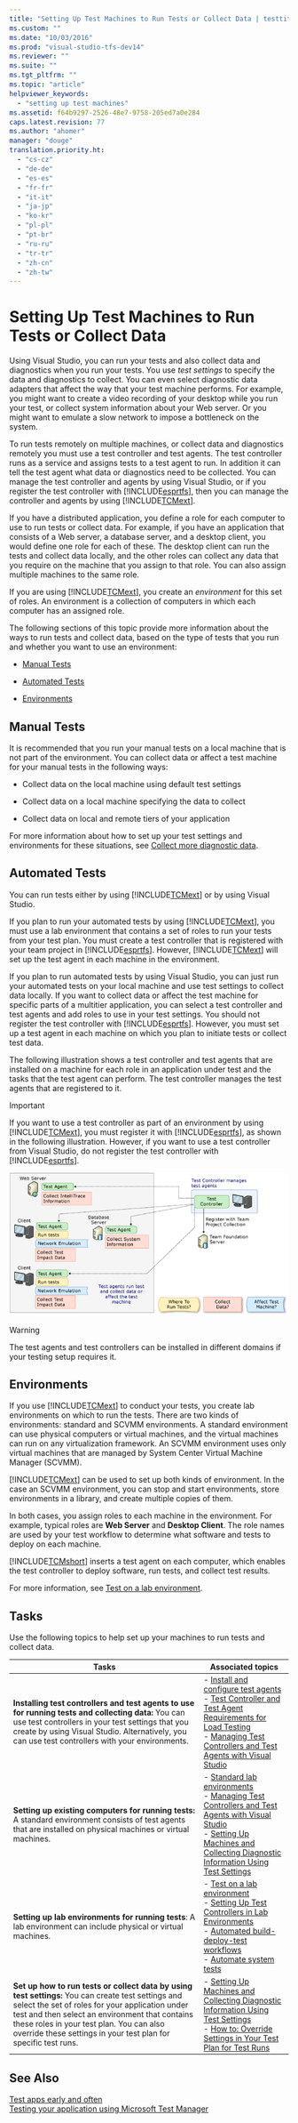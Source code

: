 ```yaml
---
title: "Setting Up Test Machines to Run Tests or Collect Data | testtitle"
ms.custom: ""
ms.date: "10/03/2016"
ms.prod: "visual-studio-tfs-dev14"
ms.reviewer: ""
ms.suite: ""
ms.tgt_pltfrm: ""
ms.topic: "article"
helpviewer_keywords: 
  - "setting up test machines"
ms.assetid: f64b9297-2526-48e7-9758-205ed7a0e284
caps.latest.revision: 77
ms.author: "ahomer"
manager: "douge"
translation.priority.ht: 
  - "cs-cz"
  - "de-de"
  - "es-es"
  - "fr-fr"
  - "it-it"
  - "ja-jp"
  - "ko-kr"
  - "pl-pl"
  - "pt-br"
  - "ru-ru"
  - "tr-tr"
  - "zh-cn"
  - "zh-tw"
---
```

# Setting Up Test Machines to Run Tests or Collect Data
Using Visual Studio, you can run your tests and also collect data and diagnostics when you run your tests. You use *test settings* to specify the data and diagnostics to collect. You can even select diagnostic data adapters that affect the way that your test machine performs. For example, you might want to create a video recording of your desktop while you run your test, or collect system information about your Web server. Or you might want to emulate a slow network to impose a bottleneck on the system.  
  
 To run tests remotely on multiple machines, or collect data and diagnostics remotely you must use a test controller and test agents. The test controller runs as a service and assigns tests to a test agent to run. In addition it can tell the test agent what data or diagnostics need to be collected. You can manage the test controller and agents by using Visual Studio, or if you register the test controller with [!INCLUDE[esprtfs](../code-quality/includes/esprtfs_md.md)], then you can manage the controller and agents by using [!INCLUDE[TCMext](../code-quality/includes/tcmext_md.md)].  
  
 If you have a distributed application, you define a role for each computer to use to run tests or collect data. For example, if you have an application that consists of a Web server, a database server, and a desktop client, you would define one role for each of these. The desktop client can run the tests and collect data locally, and the other roles can collect any data that you require on the machine that you assign to that role.  You can also assign multiple machines to the same role.  
  
 If you are using [!INCLUDE[TCMext](../code-quality/includes/tcmext_md.md)], you create an *environment* for this set of roles. An environment is a collection of computers in which each computer has an assigned role.  
  
 The following sections of this topic provide more information about the ways to run tests and collect data, based on the type of tests that you run and whether you want to use an environment:  
  
-   [Manual Tests](#ManualTests)  
  
-   [Automated Tests](#AutomatedTests)  
  
-   [Environments](#Environments)  
  
##  <a name="ManualTests"></a> Manual Tests  
 It is recommended that you run your manual tests on a local machine that is not part of the environment. You can collect data or affect a test machine for your manual tests in the following ways:  
  
-   Collect data on the local machine using default test settings  
  
-   Collect data on a local machine specifying the data to collect  
  
-   Collect data on local and remote tiers of your application  
  
 For more information about how to set up your test settings and environments for these situations, see [Collect more diagnostic data](../test/collect-more-diagnostic-data-in-manual-tests.md).  
  
##  <a name="AutomatedTests"></a> Automated Tests  
 You can run tests either by using [!INCLUDE[TCMext](../code-quality/includes/tcmext_md.md)] or by using Visual Studio.  
  
 If you plan to run your automated tests by using [!INCLUDE[TCMext](../code-quality/includes/tcmext_md.md)], you must use a lab environment that contains a set of roles to run your tests from your test plan. You must create a test controller that is registered with your team project in [!INCLUDE[esprtfs](../code-quality/includes/esprtfs_md.md)]. However, [!INCLUDE[TCMext](../code-quality/includes/tcmext_md.md)] will set up the test agent in each machine in the environment.  
  
 If you plan to run automated tests by using Visual Studio, you can just run your automated tests on your local machine and use test settings to collect data locally. If you want to collect data or affect the test machine for specific parts of a multitier application, you can select a test controller and test agents and add roles to use in your test settings. You should not register the test controller with [!INCLUDE[esprtfs](../code-quality/includes/esprtfs_md.md)]. However, you must set up a test agent in each machine on which you plan to initiate tests or collect test data.  
  
 The following illustration shows a test controller and test agents that are installed on a machine for each role in an application under test and the tasks that the test agent can perform. The test controller manages the test agents that are registered to it.  
  
> [!IMPORTANT]
>  If you want to use a test controller as part of an environment by using [!INCLUDE[TCMext](../code-quality/includes/tcmext_md.md)], you must register it with [!INCLUDE[esprtfs](../code-quality/includes/esprtfs_md.md)], as shown in the following illustration. However, if you want to use a test controller from Visual Studio, do not register the test controller with [!INCLUDE[esprtfs](../code-quality/includes/esprtfs_md.md)].  
  
 ![Test Controller and Test Agents](../test/media/testagent_concepts.png "TestAgent_Concepts")  
  
> [!WARNING]
>  The test agents and test controllers can be installed in different domains if your testing setup requires it.  
  
##  <a name="Environments"></a> Environments  
 If you use [!INCLUDE[TCMext](../code-quality/includes/tcmext_md.md)] to conduct your tests, you create lab environments on which to run the tests. There are two kinds of environments: standard and SCVMM environments. A standard environment can use physical computers or virtual machines, and the virtual machines can run on any virtualization framework. An SCVMM environment uses only virtual machines that are managed by System Center Virtual Machine Manager (SCVMM).  
  
 [!INCLUDE[TCMext](../code-quality/includes/tcmext_md.md)] can be used to set up both kinds of environment. In the case an SCVMM environment, you can stop and start environments, store environments in a library, and create multiple copies of them.  
  
 In both cases, you assign roles to each machine in the environment. For example, typical roles are **Web Server** and **Desktop Client**. The role names are used by your test workflow to determine what software and tests to deploy on each machine.  
  
 [!INCLUDE[TCMshort](../test/includes/tcmshort_md.md)] inserts a test agent on each computer, which enables the test controller to deploy software, run tests, and collect test results.  
  
 For more information, see [Test on a lab environment](../test/test-on-a-lab-environment.md).  
  
## Tasks  
 Use the following topics to help set up your machines to run tests and collect data.  
  
|Tasks|Associated topics|  
|-----------|-----------------------|  
|**Installing test controllers and test agents to use for running tests and collecting data:** You can use test controllers in your test settings that you create by using Visual Studio. Alternatively, you can use test controllers with your environments.|-   [Install and configure test agents](../test/install-and-configure-test-agents.md)<br />-   [Test Controller and Test Agent Requirements for Load Testing](../test/test-controller-and-test-agent-requirements-for-load-testing.md)<br />-   [Managing Test Controllers and Test Agents with Visual Studio](../test/managing-test-controllers-and-test-agents-with-visual-studio.md)|  
|**Setting up existing computers for running tests:** A standard environment consists of test agents that are installed on physical machines or virtual machines.|-   [Standard lab environments](../test/standard-lab-environments.md)<br />-   [Managing Test Controllers and Test Agents with Visual Studio](../test/managing-test-controllers-and-test-agents-with-visual-studio.md)<br />-   [Setting Up Machines and Collecting Diagnostic Information Using Test Settings](../test/setting-up-machines-and-collecting-diagnostic-information-using-test-settings.md)|  
|**Setting up lab environments for running tests**: A lab environment can include physical or virtual machines.|-   [Test on a lab environment](../test/test-on-a-lab-environment.md)<br />-   [Setting Up Test Controllers in Lab Environments](../test/setting-up-test-controllers-in-lab-environments.md)<br />-   [Automated build-deploy-test workflows](../test/automated-build-deploy-test-workflows.md)<br />-   [Automate system tests](../test/automate-system-tests.md)|  
|**Set up how to run tests or collect data by using test settings:** You can create test settings and select the set of roles for your application under test and then select an environment that contains these roles in your test plan. You can also override these settings in your test plan for specific test runs.|-   [Setting Up Machines and Collecting Diagnostic Information Using Test Settings](../test/setting-up-machines-and-collecting-diagnostic-information-using-test-settings.md)<br />-   [How to: Override Settings in Your Test Plan for Test Runs](http://msdn.microsoft.com/en-us/832576d2-44bd-4237-8cde-612349a3ab50)|  
  
## See Also  
 [Test apps early and often](../test/test-apps-early-and-often.md)   
 [Testing your application using Microsoft Test Manager](../test/testing-your-application-using-microsoft-test-manager.md)